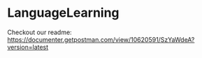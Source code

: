 # LanguageLearning

Checkout our readme:
https://documenter.getpostman.com/view/10620591/SzYaWdeA?version=latest
